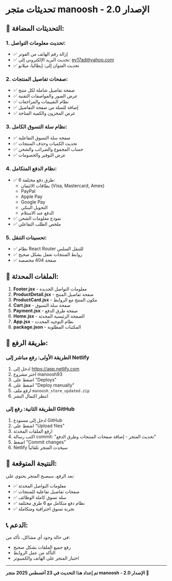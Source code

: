 # تحديثات متجر manoosh - الإصدار 2.0

## 🎯 التحديثات المضافة:

### 1. تحديث معلومات التواصل:
- ✅ إزالة رقم الهاتف من الفوتر
- ✅ تحديث البريد الإلكتروني إلى: ey17ad@yahoo.com
- ✅ تحديث العنوان إلى: إيطاليا، ميلانو

### 2. صفحات تفاصيل المنتجات:
- ✅ صفحة تفاصيل شاملة لكل منتج
- ✅ عرض الصور والمواصفات التقنية
- ✅ نظام التقييمات والمراجعات
- ✅ إضافة للسلة من صفحة التفاصيل
- ✅ عرض المخزون والكمية المتاحة

### 3. نظام سلة التسوق الكامل:
- ✅ صفحة سلة التسوق التفاعلية
- ✅ تحديث الكميات وحذف المنتجات
- ✅ حساب المجموع والضرائب والشحن
- ✅ عرض التوفير والخصومات

### 4. نظام الدفع المتكامل:
- ✅ 6 طرق دفع مختلفة:
  - بطاقات الائتمان (Visa, Mastercard, Amex)
  - PayPal
  - Apple Pay
  - Google Pay
  - التحويل البنكي
  - الدفع عند الاستلام
- ✅ نموذج معلومات الشحن
- ✅ ملخص الطلب التفاعلي

### 5. تحسينات التنقل:
- ✅ نظام React Router للتنقل السلس
- ✅ روابط المنتجات تعمل بشكل صحيح
- ✅ صفحة 404 مخصصة

## 📁 الملفات المحدثة:

1. **Footer.jsx** - معلومات التواصل الجديدة
2. **ProductDetail.jsx** - صفحة تفاصيل المنتج
3. **ProductCard.jsx** - مكون المنتج مع الروابط
4. **Cart.jsx** - صفحة سلة التسوق
5. **Payment.jsx** - صفحة طرق الدفع
6. **Home.jsx** - الصفحة الرئيسية المحدثة
7. **App.jsx** - نظام التوجيه المحدث
8. **package.json** - المكتبات المطلوبة

## 🚀 طريقة الرفع:

### الطريقة الأولى: رفع مباشر إلى Netlify
1. ادخل إلى https://app.netlify.com
2. اختر مشروع manoosh93
3. اضغط على "Deploys"
4. اضغط على "Deploy manually"
5. ارفع ملف `manoosh_store_updated.zip`
6. انتظر اكتمال النشر

### الطريقة الثانية: رفع إلى GitHub
1. ادخل إلى مستودع GitHub
2. اضغط على "Upload files"
3. ارفع الملفات المحدثة
4. اكتب رسالة commit: "تحديث المتجر - إضافة صفحات المنتجات وطرق الدفع"
5. اضغط "Commit changes"
6. Netlify سيحدث المتجر تلقائياً

## 🎊 النتيجة المتوقعة:

بعد الرفع، سيصبح المتجر يحتوي على:
- ✅ معلومات التواصل المحدثة
- ✅ صفحات تفاصيل تفاعلية للمنتجات
- ✅ سلة تسوق كاملة الوظائف
- ✅ نظام دفع متكامل مع 6 طرق مختلفة
- ✅ تجربة تسوق احترافية ومتكاملة

## 📞 الدعم:

في حالة وجود أي مشاكل، تأكد من:
- رفع جميع الملفات بشكل صحيح
- التأكد من عمل الروابط
- اختبار المتجر على الهاتف والكمبيوتر

---

**تم إعداد هذا التحديث في 23 أغسطس 2025**
**متجر manoosh - الإصدار 2.0 🚀**

